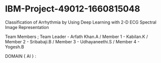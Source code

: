 # IBM-Project-49012-1660815048
Classification of Arrhythmia by Using Deep Learning with 2-D ECG Spectral Image Representation

Team Members ;
Team Leader - Arfath Khan.A /
Member 1 - Kabilan.K /
Member 2 - Sribabaji.B /
Member 3 - Udhayaneethi.S /
Member 4 - Yogesh.B

DOMAIN { AI } :
